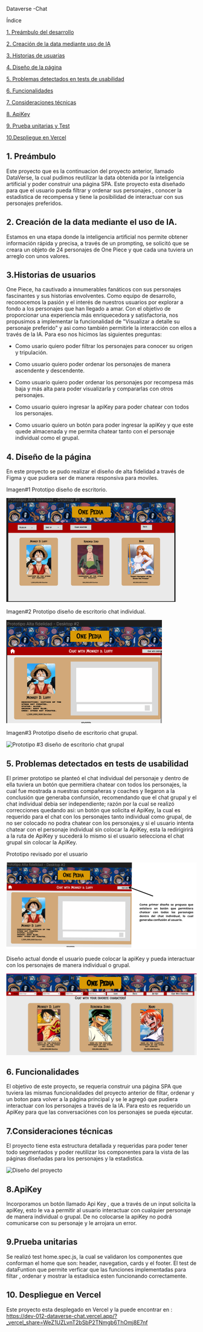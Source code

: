 Dataverse -Chat

Índice

[1. Preámbulo del desarrollo](#1-preámbulo)

[2. Creación de la data mediante uso de IA](#2-creación-de-la-data-mediante-el-uso-de-ia)

[3. Historias de usuarias](#3historias-de-usuarios)

[4. Diseño de la página](#4-diseño-de-la-página)

[5. Problemas detectados en tests de usabilidad](#5-problemas-detectados-en-tests-de-usabilidad)

[6. Funcionalidades](#6-funcionalidades)

[7. Consideraciones técnicas](#7consideraciones-técnicas)

[8. ApiKey](#8apikey)

[9. Prueba unitarias y Test](#9prueba-test-y-unitarias)

[10.Despliegue en Vercel](#10-despliegue-en-vercel)

## 1. Preámbulo

Este proyecto que es la continuacion del proyecto anterior, llamado DataVerse, la cual pudimos reutilizar la data obtenida por la inteligencia artificial y poder construir una página SPA. Este proyecto esta diseñado para que el usuario pueda filtrar y ordenar sus personajes , conocer la estadistica de recompensa y tiene la posibilidad de interactuar con sus personajes preferidos.

## 2. Creación de la data mediante el uso de IA.

Estamos en una etapa donde la inteligencia artificial nos permite obtener información rápida y precisa, a través de un prompting, se solicitó que se creara un objeto de 24 personajes de One Piece y que cada una tuviera un arreglo con unos valores.

## 3.Historias de usuarios

One Piece, ha cautivado a innumerables fanáticos con sus personajes fascinantes y sus historias envolventes. Como equipo de desarrollo, reconocemos la pasión y el interés de nuestros usuarios por explorar a fondo a los personajes que han llegado a amar. Con el objetivo de proporcionar una experiencia más enriquecedora y satisfactoria, nos propusimos a implementar la funcionalidad de "Visualizar a detalle su personaje preferido" y asi como también permitirle la interacción con ellos a través de la IA. Para eso nos hicimos las siguientes preguntas: 

* Como usario quiero poder filtrar los personajes para conocer su origen y tripulación. 

* Como usuario quiero poder ordenar los personajes de manera ascendente y descendente.

* Como usuario quiero poder ordenar los personajes por recompesa más baja y más alta para poder visualizarla y compararlas con otros personajes. 

* Como usuario quiero ingresar la apiKey para poder chatear con todos los personajes. 

* Como usuario quiero un botón para poder ingresar la apiKey y que este quede almacenada y me permita chatear tanto con el personaje individual como el grupal.

## 4. Diseño de la página

En este proyecto se pudo realizar el diseño de alta fidelidad a través de Figma y que pudiera ser de manera responsiva para moviles.

Imagen#1 Prototipo diseño de escritorio.

![Prototipo #1 diseño de escritorio](/src/img/imagen%20_1.png)

Imagen#2 Prototipo diseño de escritorio chat individual.

![Prototipo #2 diseño de escritorio chat individual](/src/img/imagen%20_2.png)

Imagen#3 Prototipo diseño de escritorio chat grupal.

![Prototipo #3 diseño de escritorio chat grupal](/src/img/chat%20_grupal.png)

## 5. Problemas detectados en tests de usabilidad

El primer prototipo se planteó el chat individual del personaje y dentro de ella tuviera un botón que permitiera chatear con todos los personajes, la cual fue mostrada a nuestras compañeras y coaches y llegaron a la conclusión que generaba confunsión, recomendando que el chat grupal y el chat individual debia ser independiente; razón por la cual se realizó correcciones quedando asi: un botón que solicita el ApiKey, la cual es requerido para el chat con los personajes tanto individual como grupal, de no ser colocado  no podra chatear con los personajes,y si el usuario intenta chatear con el personaje individual sin colocar la ApiKey, esta la redirigirirá  a la ruta de ApiKey y sucederá lo mismo si el usuario selecciona el chat grupal sin colocar la ApiKey.


Prototipo revisado por el usuario

![Prototipo  revisado por el usuario](/src/img/imagen_usabilidad%20(1).png)

Diseño actual donde el usuario puede colocar la apiKey y pueda interactuar con los personajes de manera individual o grupal.

![Diseño actual que permite tener por separado el chat individual del chat grupal y la opción de colocar la api Key](/src/img/pantallaOriginal.png)

## 6. Funcionalidades

El objetivo de este proyecto, se requeria construir una página SPA que tuviera las mismas funcionalidades del proyecto anterior de filtar, ordenar y un boton para volver a la página principal y se le agregó que pudiera interactuar con los personajes a través de la IA. Para esto es requerido un ApiKey para que las conversaciónes con los personajes se pueda ejecutar.

## 7.Consideraciones técnicas   

El proyecto tiene esta estructura detallada y requeridas para poder tener todo segmentados y poder reutilizar los componentes para la vista de las páginas diseñadas para los personajes y la estadistica.

![Diseño del proyecto](/src/img/diseño_%20del_%20proyecto.png)

## 8.ApiKey

Incorporamos un botón llamado Api Key , que a través de un input solicita la apiKey, esto le va a permitir al usuario interactuar con cualquier personaje de manera individual o grupal. De no colocarse la apiKey no podrá comunicarse con su personaje y le arrojara un error.

## 9.Prueba unitarias 

Se realizó test home.spec.js, la cual se validaron los componentes que conforman el home que son: header, navegation, cards y el footer. El test de dataFuntion que permite verficar que las funciones implementadas para filtar , ordenar y mostrar la estadisica esten funcionando correctamente.


## 10. Despliegue en Vercel

Este proyecto esta desplegado en Vercel y la puede encontrar en : https://dev-012-dataverse-chat.vercel.app/?_vercel_share=WeZ1UZLvnT2bSbP2TNmgb6ThOmj8E7nf
